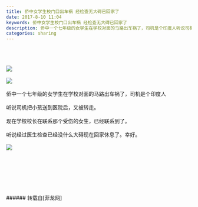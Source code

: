 ```yaml
---
title: 侨中女学生校门口出车祸 经检查无大碍已回家了
date: 2017-8-10 11:04
keywords: 侨中女学生校门口出车祸 经检查无大碍已回家了
description: 侨中一个七年级的女学生在学校对面的马路出车祸了，司机是个印度人听说司机把小孩送到医院后，又被转走。现在学校校长在联系那个受伤的女生，已经联系到了。听说经过医生检查已经没什么大碍现在回家休息了。幸好。
categories: sharing
---
```

<td class="t_f" id="postmessage_843289">

<br/>
<br/>
<br/>

<img aid="605139" data-cf-modified-321266a422196f721f3a2dcb-="" file="data/attachment/forum/201708/10/110015hf5wt77pg9vwdqvx.png.thumb.jpg" id="aimg_605139" inpost="1" onclick="" onmouseover="" src="http://www.flw.ph/data/attachment/forum/201708/10/110015hf5wt77pg9vwdqvx.png" style="cursor:pointer" zoomfile="data/attachment/forum/201708/10/110015hf5wt77pg9vwdqvx.png"/>


<br/>
<br/>

<img aid="605140" data-cf-modified-321266a422196f721f3a2dcb-="" file="data/attachment/forum/201708/10/110015bj4aklwrja6pt3aq.png.thumb.jpg" id="aimg_605140" inpost="1" onclick="" onmouseover="" src="http://www.flw.ph/data/attachment/forum/201708/10/110015bj4aklwrja6pt3aq.png" style="cursor:pointer" zoomfile="data/attachment/forum/201708/10/110015bj4aklwrja6pt3aq.png"/>


<br/>
<br/>
侨中一个七年级的女学生在学校对面的马路出车祸了，司机是个印度人<br/>
<br/>
听说司机把小孩送到医院后，又被转走。<br/>
<br/>
现在学校校长在联系那个受伤的女生，已经联系到了。<br/>
<br/>
听说经过医生检查已经没什么大碍现在回家休息了。幸好。<br/>
<br/>

<img aid="605201" data-cf-modified-321266a422196f721f3a2dcb-="" file="data/attachment/forum/201708/10/120116bo23q085llawwy3s.png.thumb.jpg" id="aimg_605201" inpost="1" onclick="" onmouseover="" src="http://www.flw.ph/data/attachment/forum/201708/10/120116bo23q085llawwy3s.png" style="cursor:pointer" zoomfile="data/attachment/forum/201708/10/120116bo23q085llawwy3s.png"/>


<br/>
<br/>
<br/>
<br/>
<br/>
<br/>
<br/>
<br/>
</td>
###### 转载自[菲龙网]